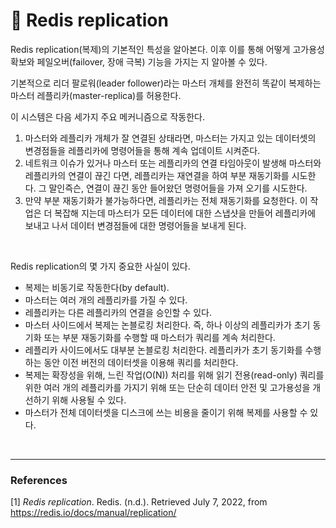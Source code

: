 # :floppy_disk: **Redis replication**

Redis replication(복제)의 기본적인 특성을 알아본다. 이후 이를 통해 어떻게 고가용성 확보와 페일오버(failover, 장애 극복) 기능을 가지는 지 알아볼 수 있다.

기본적으로 리더 팔로워(leader follower)라는 마스터 개체를 완전히 똑같이 복제하는 마스터 레플리카(master-replica)를 허용한다.

이 시스템은 다음 세가지 주요 메커니즘으로 작동한다.

1. 마스터와 레플리카 개체가 잘 연결된 상태라면, 마스터는 가지고 있는 데이터셋의 변경점들을 레플리카에 명령어들을 통해 계속 업데이트 시켜준다.
2. 네트워크 이슈가 있거나 마스터 또는 레플리카의 연결 타임아웃이 발생해 마스터와 레플리카의 연결이 끊긴 다면, 레플리카는 재연결을 하여 부분 재동기화를 시도한다. 그 말인즉슨, 연결이 끊긴 동안 들어왔던 명령어들을 가져 오기를 시도한다.
3. 만약 부분 재동기화가 불가능하다면, 레플리카는 전체 재동기화를 요청한다. 이 작업은 더 복잡해 지는데 마스터가 모든 데이터에 대한 스냅샷을 만들어 레플리카에 보내고 나서 데이터 변경점들에 대한 명령어들을 보내게 된다.

<br>

Redis replication의 몇 가지 중요한 사실이 있다.
 - 복제는 비동기로 작동한다(by default).
 - 마스터는 여러 개의 레플리카를 가질 수 있다.
 - 레플리카는 다른 레플리카의 연결을 승인할 수 있다.
 - 마스터 사이드에서 복제는 논블로킹 처리한다. 즉, 하나 이상의 레플리카가 초기 동기화 또는 부분 재동기화를 수행할 때 마스터가 쿼리를 계속 처리한다.
 - 레플리카 사이드에서도 대부분 논블로킹 처리한다. 레플리카가 초기 동기화를 수행하는 동안 이전 버전의 데이터셋을 이용해 쿼리를 처리한다.
 - 복제는 확장성을 위해, 느린 작업(O(N)) 처리를 위해 읽기 전용(read-only) 쿼리를 위한 여러 개의 레플리카를 가지기 위해 또는 단순히 데이터 안전 및 고가용성을 개선하기 위해 사용될 수 있다.
  - 마스터가 전체 데이터셋을 디스크에 쓰는 비용을 줄이기 위해 복제를 사용할 수 있다.

<br>

---
### **References**
[1] *Redis replication*. Redis. (n.d.). Retrieved July 7, 2022, from https://redis.io/docs/manual/replication/ 